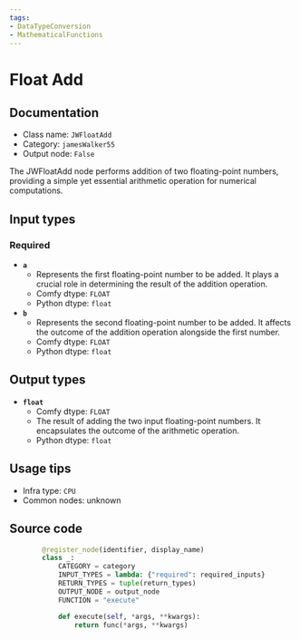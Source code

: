 ```yaml
---
tags:
- DataTypeConversion
- MathematicalFunctions
---
```


# Float Add
## Documentation
- Class name: `JWFloatAdd`
- Category: `jamesWalker55`
- Output node: `False`

The JWFloatAdd node performs addition of two floating-point numbers, providing a simple yet essential arithmetic operation for numerical computations.
## Input types
### Required
- **`a`**
    - Represents the first floating-point number to be added. It plays a crucial role in determining the result of the addition operation.
    - Comfy dtype: `FLOAT`
    - Python dtype: `float`
- **`b`**
    - Represents the second floating-point number to be added. It affects the outcome of the addition operation alongside the first number.
    - Comfy dtype: `FLOAT`
    - Python dtype: `float`
## Output types
- **`float`**
    - Comfy dtype: `FLOAT`
    - The result of adding the two input floating-point numbers. It encapsulates the outcome of the arithmetic operation.
    - Python dtype: `float`
## Usage tips
- Infra type: `CPU`
- Common nodes: unknown


## Source code
```python
        @register_node(identifier, display_name)
        class _:
            CATEGORY = category
            INPUT_TYPES = lambda: {"required": required_inputs}
            RETURN_TYPES = tuple(return_types)
            OUTPUT_NODE = output_node
            FUNCTION = "execute"

            def execute(self, *args, **kwargs):
                return func(*args, **kwargs)

```

